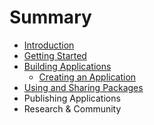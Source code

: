 # Summary

* [Introduction](README.md)
* [Getting Started](getting_started/README.md)
* [Building Applications](applications/README.md)
   * [Creating an Application](applications/creating.md)
* [Using and Sharing Packages](packages/README.md)
* Publishing Applications
* Research & Community

